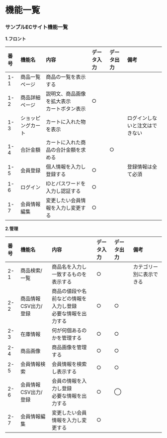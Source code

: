 # 機能一覧
### サンプルECサイト機能一覧
**1.フロント**

|番号|機能名|内容|データ入力|データ出力|備考|
|:---|:---|:---|:---|:---|:---|
|1-1|商品一覧ページ|商品の一覧を表示する||||
|1-2|商品詳細ページ|説明文、商品画像を拡大表示<br>カートボタン表示|○|||
|1-3|ショッピングカート|カートに入れた物を表示|||ログインしないと注文はできない|
|1-4|合計金額|カートに入れた商品の合計金額を求める||○||
|1-5|会員登録|個人情報を入力し登録する|○||登録情報は全て必須|
|1-6|ログイン|IDとパスワードを入力し認証する|○|||
|1-7|会員情報編集|変更したい会員情報を入力し変更する|○|||

**2.管理**

|番号|機能名|内容|データ入力|データ出力|備考|
|:---|:---|:---|:---|:---|:---|
|2-1|商品検索/一覧|商品名を入力し一致するものを表示する|○||カテゴリー別に表示できる|
|2-2|商品情報CSV出力/登録|商品の値段や名前などの情報を入力し登録<br>必要な情報を出力する|○|○||
|2-3|在庫情報|何が何個あるのかを管理する|○|○||
|2-4|商品画像|商品画像を管理する|○|○||
|2-5|会員情報検索|会員情報を検索し表示する|○|○||
|2-6|会員情報CSV出力/登録|会員の情報を入力し登録<br>必要な情報を出力する|○|◯||
|2-7|会員情報編集|変更したい会員情報を入力し変更する|○|||
